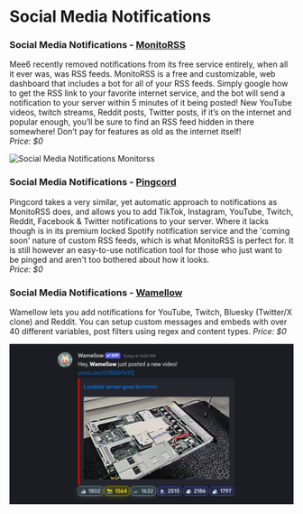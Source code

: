 # Social Media Notifications

### Social Media Notifications - [MonitoRSS](https://monitorss.xyz/)

Mee6 recently removed notifications from its free service entirely, when all it ever was, was RSS feeds. MonitoRSS is a free and customizable, web dashboard that includes a bot for all of your RSS feeds. Simply google how to get the RSS link to your favorite internet service, and the bot will send a notification to your server within 5 minutes of it being posted! New YouTube videos, twitch streams, Reddit posts, Twitter posts, if it’s on the internet and popular enough, you’ll be sure to find an RSS feed hidden in there somewhere! Don’t pay for features as old as the internet itself! \
_Price: $0_

![Social Media Notifications Monitorss](<../.gitbook/assets/image (11).png>)

### Social Media Notifications - [Pingcord](https://pingcord.xyz/)

Pingcord takes a very similar, yet automatic approach to notifications as MonitoRSS does, and allows you to add TikTok, Instagram, YouTube, Twitch, Reddit, Facebook & Twitter notifications to your server. Where it lacks though is in its premium locked Spotify notification service and the 'coming soon' nature of custom RSS feeds, which is what MonitoRSS is perfect for. It is still however an easy-to-use notification tool for those who just want to be pinged and aren't too bothered about how it looks.\
_Price: $0_&#x20;

### Social Media Notifications - [Wamellow](https://wamellow.com/docs/notifications)

Wamellow lets you add notifications for YouTube, Twitch, Bluesky (Twitter/X clone) and Reddit. You can setup custom messages and embeds with over 40 different variables, post filters using regex and content types.
_Price: $0_ 

![Social Media Notifications Wamellow](<../.gitbook/assets/wamellow-notifications.png>)
